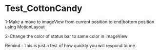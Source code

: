 # Test_CottonCandy

1-Make a move to imageView from current position to end|bottom position using MotionLayout

2-Change the color of status bar to same color in imageView 

Remind : This is just a test of how quickly you will respond to me
